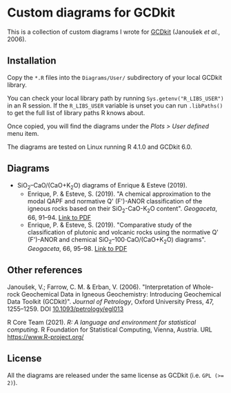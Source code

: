 # Custom diagrams for GCDkit

This is a collection of custom diagrams I wrote for
[GCDkit](http://gcdkit.org/) (Janoušek *et al.*, 2006).

## Installation

Copy the `*.R` files into the `Diagrams/User/` subdirectory of your
local GCDkit library.

You can check your local library path by running
`Sys.getenv("R_LIBS_USER")` in an R session. If the `R_LIBS_USER`
variable is unset you can run `.libPaths()` to get the full list of
library paths R knows about.

Once copied, you will find the diagrams under the *Plots > User
defined* menu item.

The diagrams are tested on Linux running R 4.1.0 and GCDkit 6.0.

## Diagrams

* SiO<sub>2</sub>&ndash;CaO/(CaO+K<sub>2</sub>O) diagrams of Enrique & Esteve
  (2019).
  * Enrique, P. & Esteve, S. (2019). "A chemical approximation to the
    modal QAPF and normative Q' (F')-ANOR classification of the igneous
    rocks based on their SiO<sub>2</sub>-CaO-K<sub>2</sub>O content".
    *Geogaceta*, 66, 91&ndash;94. [Link to
    PDF](https://sge.usal.es/archivos/geogacetas/geo66/Geo66_23.pdf)
  * Enrique, P. & Esteve, S. (2019). "Comparative study of the
    classification of plutonic and volcanic rocks using the normative Q'
    (F')-ANOR and chemical SiO<sub>2</sub>&ndash;100⋅CaO/(CaO+K<sub>2</sub>O)
    diagrams".  *Geogaceta*, 66, 95&ndash;98.  [Link to
    PDF](https://sge.usal.es/archivos/geogacetas/geo66/Geo66_24.pdf)


## Other references

Janoušek, V.; Farrow, C. M. & Erban, V. (2006). "Interpretation of
Whole-rock Geochemical Data in Igneous Geochemistry: Introducing
Geochemical Data Toolkit (GCDkit)".  *Journal of Petrology*, Oxford
University Press, 47, 1255&ndash;1259. DOI
[10.1093/petrology/egl013](https://doi.org/10.1093/petrology/egl013)

R Core Team (2021). *R: A language and environment for statistical
computing*. R Foundation for Statistical Computing, Vienna, Austria. URL
https://www.R-project.org/


## License

All the diagrams are released under the same license as GCDkit (i.e.
`GPL (>= 2)`).
